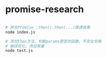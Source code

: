 # promise-research

``` bash

# 原生Promise .then().then(...)穿透效果
node index.js

# 添加then方法，判断params是否时函数，不完全忽略
# 继续优化，添加常量
node test.js


```